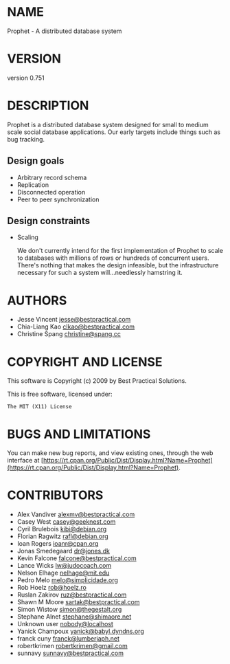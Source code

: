 # NAME

Prophet - A distributed database system

# VERSION

version 0.751

# DESCRIPTION

Prophet is a distributed database system designed for small to medium scale
social database applications.  Our early targets include things such as bug
tracking.

## Design goals

- Arbitrary record schema
- Replication
- Disconnected operation
- Peer to peer synchronization

## Design constraints

- Scaling

    We don't currently intend for the first implementation of Prophet to scale to
    databases with millions of rows or hundreds of concurrent users. There's
    nothing that makes the design infeasible, but the infrastructure necessary for
    such a system will...needlessly hamstring it.

# AUTHORS

- Jesse Vincent <jesse@bestpractical.com>
- Chia-Liang Kao <clkao@bestpractical.com>
- Christine Spang <christine@spang.cc>

# COPYRIGHT AND LICENSE

This software is Copyright (c) 2009 by Best Practical Solutions.

This is free software, licensed under:

    The MIT (X11) License

# BUGS AND LIMITATIONS

You can make new bug reports, and view existing ones, through the
web interface at [https://rt.cpan.org/Public/Dist/Display.html?Name=Prophet](https://rt.cpan.org/Public/Dist/Display.html?Name=Prophet).

# CONTRIBUTORS

- Alex Vandiver <alexmv@bestpractical.com>
- Casey West <casey@geeknest.com>
- Cyril Brulebois <kibi@debian.org>
- Florian Ragwitz <rafl@debian.org>
- Ioan Rogers <ioanr@cpan.org>
- Jonas Smedegaard <dr@jones.dk>
- Kevin Falcone <falcone@bestpractical.com>
- Lance Wicks <lw@judocoach.com>
- Nelson Elhage <nelhage@mit.edu>
- Pedro Melo <melo@simplicidade.org>
- Rob Hoelz <rob@hoelz.ro>
- Ruslan Zakirov <ruz@bestpractical.com>
- Shawn M Moore <sartak@bestpractical.com>
- Simon Wistow <simon@thegestalt.org>
- Stephane Alnet <stephane@shimaore.net>
- Unknown user <nobody@localhost>
- Yanick Champoux <yanick@babyl.dyndns.org>
- franck cuny <franck@lumberjaph.net>
- robertkrimen <robertkrimen@gmail.com>
- sunnavy <sunnavy@bestpractical.com>
